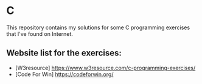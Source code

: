 # C
This repository contains my solutions for some C programming exercises that I've found on Internet. 

Website list for the exercises:
-----------------------
* [W3resource] https://www.w3resource.com/c-programming-exercises/
* [Code For Win] https://codeforwin.org/
